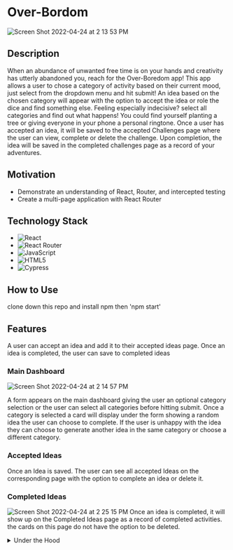 

# Over-Bordom
![Screen Shot 2022-04-24 at 2 13 53 PM](https://user-images.githubusercontent.com/48331256/164994824-d752cf8f-2253-423a-aff6-4ab18b22230b.png)



## Description

When an abundance of unwanted free time is on your hands and creativity has utterly abandoned you, reach for the Over-Boredom app! This app allows a user to chose a category of activity based on their current mood, just select from the dropdown menu and hit submit! An idea based on the chosen category will appear with the option to accept the idea or role the dice and find something else. Feeling especially indecisive? select all categories and find out what happens! You could find yourself planting a tree or giving everyone in your phone a personal ringtone. Once a user has accepted an idea, it will be saved to the accepted Challenges page where the user can view, complete or delete the challenge. Upon completion, the idea will be saved in the completed challenges page as a record of your adventures.

## Motivation
- Demonstrate an understanding of React, Router, and intercepted testing
- Create a multi-page application with React Router

## Technology Stack
- ![React](https://img.shields.io/badge/react-%2320232a.svg?style=for-the-badge&logo=react&logoColor=%2361DAFB)
- ![React Router](https://img.shields.io/badge/React_Router-CA4245?style=for-the-badge&logo=react-router&logoColor=white)
- ![JavaScript](https://img.shields.io/badge/javascript-%23323330.svg?style=for-the-badge&logo=javascript&logoColor=%23F7DF1E)
- ![HTML5](https://img.shields.io/badge/html5-%23E34F26.svg?style=for-the-badge&logo=html5&logoColor=white)
- ![Cypress](https://img.shields.io/badge/-cypress-%23E5E5E5?style=for-the-badge&logo=cypress&logoColor=058a5e)

## How to Use
clone down this repo and install npm
then 'npm start'

## Features
A user can accept an idea and add it to their accepted ideas page. Once an idea is completed, the user can save to completed ideas
### Main Dashboard
![Screen Shot 2022-04-24 at 2 14 57 PM](https://user-images.githubusercontent.com/48331256/164994865-0d8c72de-61c7-4aaa-ae44-18b7f8ab5792.png)

A form appears on the main dashboard giving the user an optional category selection or the user can select all categories
before hitting submit. Once a category is selected a card will display under the form showing a random idea the user can choose to complete. If the user is unhappy with the idea they can choose to generate another idea in the same category or 
choose a different category.


### Accepted Ideas
Once an Idea is saved. The user can see all accepted Ideas on the corresponding page with the option to complete an idea
or delete it. 

### Completed Ideas
![Screen Shot 2022-04-24 at 2 25 15 PM](https://user-images.githubusercontent.com/48331256/164995151-119db0d8-c744-40d1-8728-91812b03774b.png)
Once an idea is completed, it will show up on the Completed Ideas page as a record of completed activities. the cards on this page do not have the option to be deleted.

<details>
  <summary>Under the Hood</summary>
  an idea retrieved using the fetch API and on 'submit'
</br>

### Testing

Rec-Me is fully end-to-end tested with Cypress. URLs are tested and network requests are stubbed.
